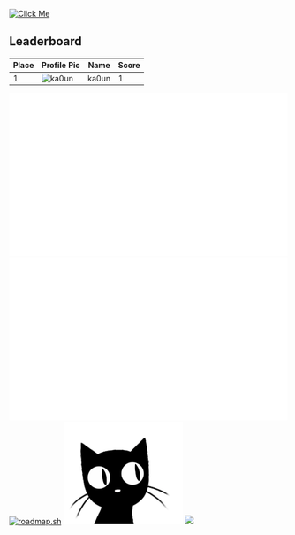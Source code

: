 
[![Click Me](https://via.placeholder.com/200)](https://github.com/ka0un/ka0un/issues/new?title=Cookie+Click&body=I+clicked+the+cookie!)

## Leaderboard

<!-- LEADERBOARD_START -->
| Place | Profile Pic | Name | Score |
|-------|-------------|------|-------|
| 1 | ![ka0un](https://github.com/ka0un.png?size=40) | ka0un |  1 |

<!-- LEADERBOARD_END -->

![](https://raw.githubusercontent.com/ka0un/profilestats/master/generated/overview.svg#gh-dark-mode-only) ![](https://raw.githubusercontent.com/ka0un/profilestats/master/generated/languages.svg#gh-dark-mode-only) 
[![roadmap.sh](https://roadmap.sh/card/wide/644a81e7e27257737498eefa?variant=dark&roadmaps=java%2Cbackend%2Cspring-boot%2Csoftware-design-architecture)](https://roadmap.sh/u/aaa) ![](https://github.com/ka0un/CalC/blob/main/cat.gif?raw=true)
![](https://hit.yhype.me/github/profile?user_id=88395585)




